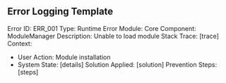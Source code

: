 ## Error Logging Template

Error ID: ERR_001
Type: Runtime Error
Module: Core
Component: ModuleManager
Description: Unable to load module
Stack Trace: [trace]
Context: 
- User Action: Module installation
- System State: [details]
Solution Applied: [solution]
Prevention Steps: [steps]
